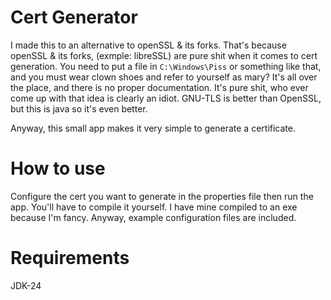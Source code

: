 # Cert Generator
I made this to an alternative to openSSL & its forks.
That's because openSSL & its forks, (exmple: libreSSL) are pure shit when it comes to cert generation.
You need to put a file in `C:\Windows\Piss` or something like that, and you must wear clown shoes and refer to yourself as mary?
It's all over the place, and there is no proper documentation.
It's pure shit, who ever come up with that idea is clearly an idiot.
GNU-TLS is better than OpenSSL, but this is java so it's even better.

Anyway, this small app makes it very simple to generate a certificate.


# How to use
Configure the cert you want to generate in the properties file then run the app. You'll have to compile it yourself.
I have mine compiled to an exe because I'm fancy.
Anyway, example configuration files are included.


# Requirements
JDK-24
